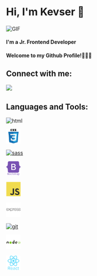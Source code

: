 
<h1 align="left">Hi, I'm Kevser  👋 </h1>
<img align="center" alt="GIF" src="https://github.com/arsentieva/arsentieva/blob/main/code.gif?raw=true" width="400" height="220" />
<h4 align="left"> I'm a Jr. Frontend Developer </h4>
<h4 align="left">Welcome to my Github Profile!🙋🏽‍♀️ </h4>


## Connect with me:
<p align="left">

<a href = "https://www.linkedin.com/in/kevser-%C3%A7i%C3%A7ek-08230b144/"><img src="https://img.icons8.com/fluent/48/000000/linkedin.png"/></a>

</p>





<h2 align='left''> Languages and Tools: </h2>
<p align='left'>
               
<img src='https://raw.githubusercontent.com/rahulbanerjee26/githubAboutMeGenerator/main/icons/html.svg' alt='html' width='40' height='40' /> </a> <a href='https://www.w3schools.com/html/' target='_blank'>
               
<img src='https://raw.githubusercontent.com/devicons/devicon/master/icons/css3/css3-original-wordmark.svg' alt='css3' width='40' height='40' /> </a> <a href='https://www.w3schools.com/css/' target='_blank'>

<img src='https://raw.githubusercontent.com/rahulbanerjee26/githubAboutMeGenerator/main/icons/sass.svg' alt='sass' width='40' height='40' /> </a> <a href='https://sass-lang.com/' target='_blank'>

<img src='https://raw.githubusercontent.com/devicons/devicon/master/icons/bootstrap/bootstrap-plain-wordmark.svg' alt='bootstrap' width='40' height='40' /> </a> <a href='https://getbootstrap.com/' target='_blank'>

 <img src='https://raw.githubusercontent.com/devicons/devicon/master/icons/javascript/javascript-original.svg' alt='javascript' width='40' height='40' /> </a> <a href='https://www.w3schools.com/js/' target='_blank'>
 
 <img src='https://raw.githubusercontent.com/devicons/devicon/master/icons/express/express-original-wordmark.svg' alt='express' width='40' height='40' /> </a> <a href='https://firebase.google.com/' target='_blank'>
                                                                                                               

<img src='https://www.vectorlogo.zone/logos/git-scm/git-scm-icon.svg' alt='git' width='40' height='40' /> </a> <a href='https://golang.org' target='_blank'>

<img src='https://raw.githubusercontent.com/devicons/devicon/master/icons/nodejs/nodejs-original-wordmark.svg' alt='nodejs' width='40' height='40' /> </a> <a href='https://nodejs.dev/learn' target='_blank'>

<img src='https://raw.githubusercontent.com/devicons/devicon/master/icons/react/react-original-wordmark.svg' alt='react' width='40' height='40' /> </a> <a href='https://tr.reactjs.org/' target='_blank'>


                                                                                                                                       

<br>
</p>
<br>


<!-- BLOG-POST-LIST:START 
<h2 align='left'> My GitHub Stats <img src='https://media1.giphy.com/media/du3J3cXyzhj75IOgvA/giphy.gif?cid=ecf05e47x2g034i9pzwtzzsd3xgg2w9nr94t4tflbbgo3008&rid=giphy.gif' width='30px'> </h2>
<a href="https://github.com/anuraghazra/github-readme-stats">
<img src="https://github-readme-stats.vercel.app/api?username=codermother&count_private=true&show_icons=true&theme=default" />
</a>
<a href="https://github.com/anuraghazra/convoychat">
<img src="https://github-readme-stats.vercel.app/api/top-langs/?username=codermother&theme=default" />
</a>
</div>
-->
<!-- BLOG-POST-LIST:END -->
